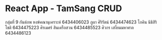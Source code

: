 # React App - TamSang CRUD #
กลุ่มที่ 9
กันต์ภพ หงษ์คณานุเคราะห์ 6434406023
ภูผา ศิริรัตน์ 6434474623
โภคิน นิธิสิริโชติ 6434475223
ศิรเมศร์ สินเครือสวน 6434485523
ศิวกร เสงี่ยมมหาศาล 6434486123

